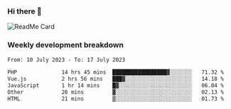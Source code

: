 ### Hi there 👋

<!--
**itzcy/itzcy** is a ✨ _special_ ✨ repository because its `README.md` (this file) appears on your GitHub profile.

Here are some ideas to get you started:

- 🔭 I’m currently working on ...
- 🌱 I’m currently learning ...
- 👯 I’m looking to collaborate on ...
- 🤔 I’m looking for help with ...
- 💬 Ask me about ...
- 📫 How to reach me: ...
- 😄 Pronouns: ...
- ⚡ Fun fact: ...
-->
![ReadMe Card](https://github-readme-stats.vercel.app/api?username=itzcy&show_icons=true&title_color=2d3198&icon_color=797cb8&text_color=24292e&bg_color=f6f8fa)

### Weekly development breakdown
<!--START_SECTION:waka-->

```txt
From: 10 July 2023 - To: 17 July 2023

PHP              14 hrs 45 mins  █████████████████▓░░░░░░░   71.32 %
Vue.js           2 hrs 56 mins   ███▓░░░░░░░░░░░░░░░░░░░░░   14.18 %
JavaScript       1 hr 14 mins    █▓░░░░░░░░░░░░░░░░░░░░░░░   06.04 %
Other            26 mins         ▓░░░░░░░░░░░░░░░░░░░░░░░░   02.13 %
HTML             21 mins         ▒░░░░░░░░░░░░░░░░░░░░░░░░   01.73 %
```

<!--END_SECTION:waka-->
